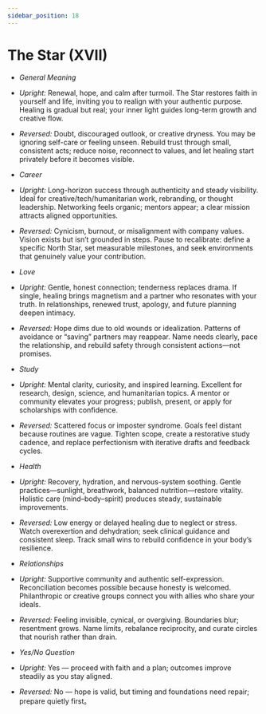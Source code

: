 ```yaml
---
sidebar_position: 18
---
```


# The Star (XVII)

- *General Meaning*
- *Upright:* Renewal, hope, and calm after turmoil. The Star restores faith in yourself and life, inviting you to realign with your authentic purpose. Healing is gradual but real; your inner light guides long-term growth and creative flow.
- *Reversed:* Doubt, discouraged outlook, or creative dryness. You may be ignoring self-care or feeling unseen. Rebuild trust through small, consistent acts; reduce noise, reconnect to values, and let healing start privately before it becomes visible.
- *Career*
- *Upright:* Long-horizon success through authenticity and steady visibility. Ideal for creative/tech/humanitarian work, rebranding, or thought leadership. Networking feels organic; mentors appear; a clear mission attracts aligned opportunities.
- *Reversed:* Cynicism, burnout, or misalignment with company values. Vision exists but isn’t grounded in steps. Pause to recalibrate: define a specific North Star, set measurable milestones, and seek environments that genuinely value your contribution.
- *Love*
- *Upright:* Gentle, honest connection; tenderness replaces drama. If single, healing brings magnetism and a partner who resonates with your truth. In relationships, renewed trust, apology, and future planning deepen intimacy.
- *Reversed:* Hope dims due to old wounds or idealization. Patterns of avoidance or “saving” partners may reappear. Name needs clearly, pace the relationship, and rebuild safety through consistent actions—not promises.
- *Study*
- *Upright:* Mental clarity, curiosity, and inspired learning. Excellent for research, design, science, and humanitarian topics. A mentor or community elevates your progress; publish, present, or apply for scholarships with confidence.
- *Reversed:* Scattered focus or imposter syndrome. Goals feel distant because routines are vague. Tighten scope, create a restorative study cadence, and replace perfectionism with iterative drafts and feedback cycles.
- *Health*
- *Upright:* Recovery, hydration, and nervous-system soothing. Gentle practices—sunlight, breathwork, balanced nutrition—restore vitality. Holistic care (mind–body–spirit) produces steady, sustainable improvements.
- *Reversed:* Low energy or delayed healing due to neglect or stress. Watch overexertion and dehydration; seek clinical guidance and consistent sleep. Track small wins to rebuild confidence in your body’s resilience.
- *Relationships*
- *Upright:* Supportive community and authentic self-expression. Reconciliation becomes possible because honesty is welcomed. Philanthropic or creative groups connect you with allies who share your ideals.
- *Reversed:* Feeling invisible, cynical, or overgiving. Boundaries blur; resentment grows. Name limits, rebalance reciprocity, and curate circles that nourish rather than drain.

- *Yes/No Question*
- *Upright:* Yes — proceed with faith and a plan; outcomes improve steadily as you stay aligned.
- *Reversed:* No — hope is valid, but timing and foundations need repair; prepare quietly first。

